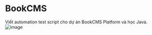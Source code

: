 # BookCMS
Viết automation test script cho dự án BookCMS Platform và học Java.<br>
![image](https://github.com/user-attachments/assets/cee49d55-95f5-4906-8de8-232216fb2aaa)

